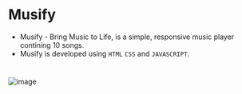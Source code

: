 # Musify
- Musify - Bring Music to Life,  is a simple, responsive music player contining 10 songs.
- Musify is developed using ```HTML``` ```CSS``` and ```JAVASCRIPT```.
  
#
![image](https://user-images.githubusercontent.com/90456532/235373789-0c024777-fcfd-467d-936f-3c67faab5ca7.png)



